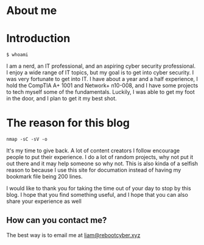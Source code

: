 # About me

# Introduction

```
$ whoami
```
I am a nerd, an IT professional, and an aspiring cyber security professional. I enjoy a wide range of IT topics, but my goal is to get into cyber security. I was very fortunate to get into IT. I have about a year and a half experience, I hold the CompTIA A+ 1001 and Network+ n10-008, and I have some projects to tech myself some of the fundamentals. Luckily, I was able to get my foot in the door, and I plan to get it my best shot.


# The reason for this blog

```
nmap -sC -sV -o
```
It's my time to give back. A lot of content creators I follow encourage people to put their experience. I do a lot of random projects, why not put it out there and it may help someone so why not. This is also kinda of a selfish reason to because I use this site for documation instead of having my bookmark file being 200 lines.


I would like to thank you for taking the time out of your day to stop by this blog. I hope that you find something useful, and I hope that you can also share your experience as well




## How can you contact me?
The best way is to email me at [liam@rebootcyber.xyz](mailto:liam@rebootcyber.xyz)
